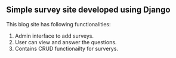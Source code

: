 ## Simple survey site developed using Django

This blog site has following functionalities:
1. Admin interface to add surveys.
2. User can view and answer the questions.
3. Contains CRUD functionailty for surverys.


